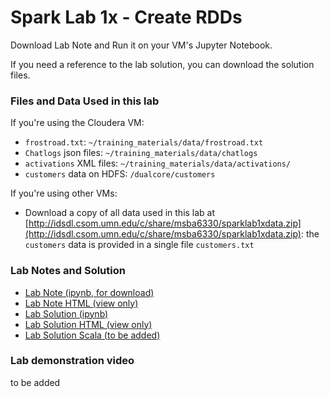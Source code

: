 # Spark Lab 1x - Create RDDs

Download Lab Note and Run it on your VM's Jupyter Notebook. 

If you need a reference to the lab solution, you can download the solution files.

### Files and Data Used in this lab

If you're using the Cloudera VM:

- `frostroad.txt`: `~/training_materials/data/frostroad.txt`
- `Chatlogs` json files: `~/training_materials/data/chatlogs`
- `activations` XML files: `~/training_materials/data/activations/`
- `customers` data on HDFS: `/dualcore/customers`

If you're using other VMs:

- Download a copy of all data used in this lab at [http://idsdl.csom.umn.edu/c/share/msba6330/sparklab1xdata.zip](http://idsdl.csom.umn.edu/c/share/msba6330/sparklab1xdata.zip): the `customers` data is provided in a single file `customers.txt`

### Lab Notes and Solution


- [Lab Note (ipynb, for download)](sparklab01x.ipynb)
- [Lab Note HTML (view only)](sparklab01x.html)
- [Lab Solution (ipynb)](sparklab01x-solution.ipynb)
- [Lab Solution HTML (view only)](sparklab01x-solution.html)
- [Lab Solution Scala (to be added)](sparklab01x-solution-scala.html)

### Lab demonstration video

to be added

<!-- <iframe width="560" height="315" src="https://www.youtube.com/embed/-YUyiAvVwxs" frameborder="0" allow="autoplay; encrypted-media" allowfullscreen></iframe> -->